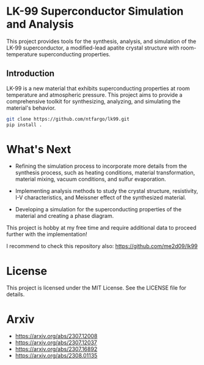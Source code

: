 # LK-99 Superconductor Simulation and Analysis

This project provides tools for the synthesis, analysis, and simulation of the LK-99 superconductor, a modified-lead apatite crystal structure with room-temperature superconducting properties.
 
## Introduction

LK-99 is a new material that exhibits superconducting properties at room temperature and atmospheric pressure. This project aims to provide a comprehensive toolkit for synthesizing, analyzing, and simulating the material's behavior.

```bash
git clone https://github.com/ntfargo/lk99.git
pip install .
```

# What's Next
- Refining the simulation process to incorporate more details from the synthesis process, such as heating conditions, material transformation, material mixing, vacuum conditions, and sulfur evaporation.

- Implementing analysis methods to study the crystal structure, resistivity, I-V characteristics, and Meissner effect of the synthesized material.

- Developing a simulation for the superconducting properties of the material and creating a phase diagram.

This project is hobby at my free time and require additional data to proceed further with the implementation!

I recommend to check this repository also: 
https://github.com/me2d09/lk99

# License
This project is licensed under the MIT License. See the LICENSE file for details.

# Arxiv

- https://arxiv.org/abs/2307.12008
- https://arxiv.org/abs/2307.12037
- https://arxiv.org/abs/2307.16892
- https://arxiv.org/abs/2308.01135